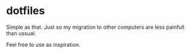 # dotfiles

Simple as that. Just so my migration to other computers are less painfull than ussual.

Feel free to use as inspiration.

